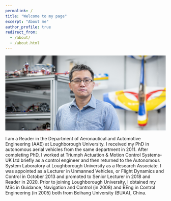 ```yaml
---
permalink: /
title: "Welcome to my page"
excerpt: "About me"
author_profile: true
redirect_from: 
  - /about/
  - /about.html
---
```


![image](/images/D5286-05.jpg)

I am a Reader in the Department of Aeronautical and Automotive Engineering (AAE) at Loughborough University. I received my PhD in autonomous aerial vehicles from the same department in 2011. After completing PhD,  I worked at Triumph Actuation & Motion Control Systems-UK Ltd briefly as a control engineer and then returned to the Autonomous System Laboratory at Loughborough University as a Research Associate. I was appointed as a Lecturer in Unmanned Vehicles, or Flight Dynamics and Control in October 2013 and promoted to Senior Lecturer in 2018 and Reader in 2020. Prior to joining Loughborough University, I obtained my MSc in Guidance, Navigation and Control (in 2008) and BEng in Control Engineering (in 2005) both from Beihang University (BUAA), China. 
